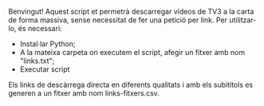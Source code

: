 Benvingut! Aquest script et permetrà descarregar vídeos de TV3 a la carta de forma massiva, sense necessitat de fer una petició per link. Per utilitzar-lo, és necessari:

* Instal·lar Python;
* A la mateixa carpeta on executem el script, afegir un fitxer amb nom "links.txt";
* Executar script

Els links de descàrrega directa en diferents qualitats i amb els subitítols es generen a un fitxer amb nom links-fitxers.csv.
